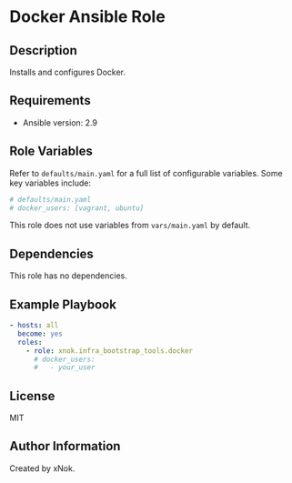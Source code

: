 # Docker Ansible Role

## Description

Installs and configures Docker.

## Requirements

- Ansible version: 2.9

## Role Variables

Refer to `defaults/main.yaml` for a full list of configurable variables. Some key variables include:
```yaml
# defaults/main.yaml
# docker_users: [vagrant, ubuntu]
```

This role does not use variables from `vars/main.yaml` by default.

## Dependencies

This role has no dependencies.

## Example Playbook

```yaml
- hosts: all
  become: yes
  roles:
    - role: xnok.infra_bootstrap_tools.docker
      # docker_users:
      #   - your_user
```

## License

MIT

## Author Information

Created by xNok.